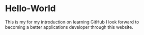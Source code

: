 # Hello-World
This is my for my introduction on learning GitHub
I look forward to becoming a better applications developer through this website.
